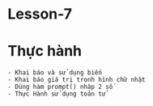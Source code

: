 # Lesson-7
# Thực hành
    - Khai báo và sử dụng biến
    - Khai báo giá trị tronh hình chữ nhật
    - Dùng hàm prompt() nhập 2 số 
    - Thực Hành sử dụng toán tử